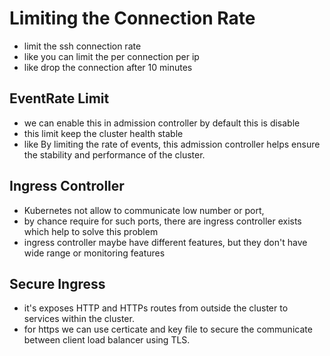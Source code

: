 # Limiting the Connection Rate

- limit the ssh connection rate
- like you can limit the per connection per ip
- like drop the connection after 10 minutes

## EventRate Limit

- we can enable this in admission controller by default this is disable
- this limit keep the cluster health stable
- like By limiting the rate of events, this admission controller helps ensure the stability and performance of the cluster.

## Ingress Controller

- Kubernetes not allow to communicate low number or port,
- by chance require for such ports, there are ingress controller exists which help to solve this problem
- ingress controller maybe have different features, but they don't have wide range or monitoring features

## Secure Ingress

- it's exposes HTTP and HTTPs routes from outside the cluster to services within the cluster.
- for https we can use certicate and key file to secure the communicate between client load balancer using TLS.

